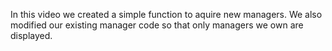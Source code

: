 In this video we created a simple function to aquire new managers. We also modified our existing manager code so that only managers we own are displayed.
